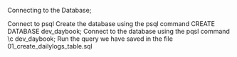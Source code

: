 Connecting to the Database;

Connect to psql
Create the database using the psql command CREATE DATABASE dev_daybook;
Connect to the database using the pqsl command \c dev_daybook;
Run the query we have saved in the file 01_create_dailylogs_table.sql
